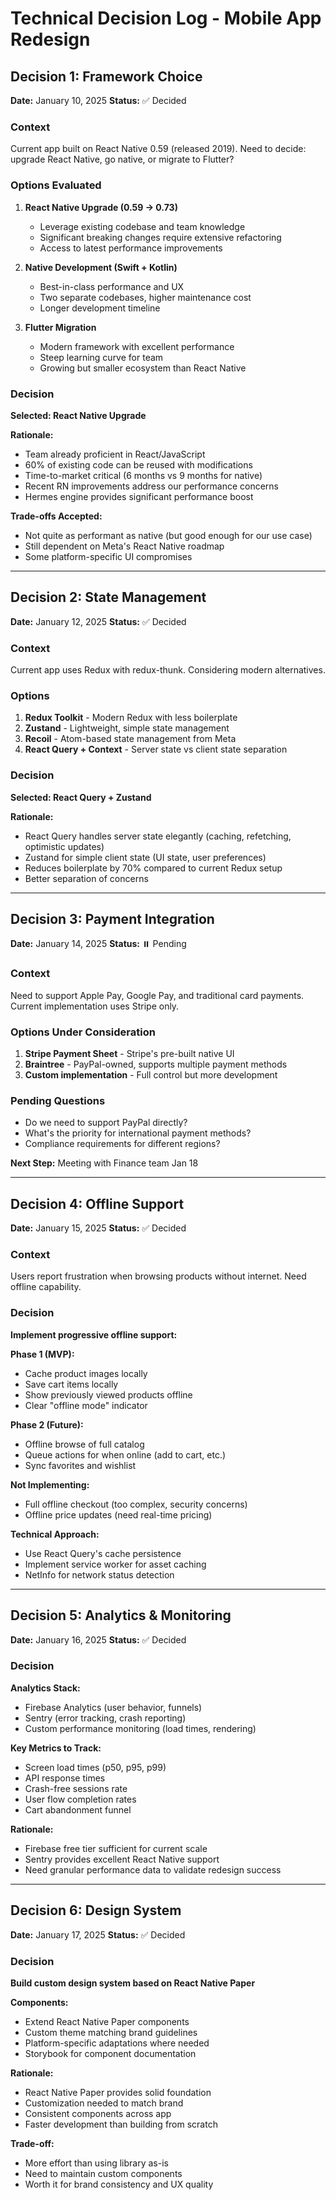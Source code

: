 # Technical Decision Log - Mobile App Redesign

## Decision 1: Framework Choice
**Date:** January 10, 2025
**Status:** ✅ Decided

### Context
Current app built on React Native 0.59 (released 2019). Need to decide: upgrade React Native, go native, or migrate to Flutter?

### Options Evaluated
1. **React Native Upgrade (0.59 → 0.73)**
   - Leverage existing codebase and team knowledge
   - Significant breaking changes require extensive refactoring
   - Access to latest performance improvements
   
2. **Native Development (Swift + Kotlin)**
   - Best-in-class performance and UX
   - Two separate codebases, higher maintenance cost
   - Longer development timeline
   
3. **Flutter Migration**
   - Modern framework with excellent performance
   - Steep learning curve for team
   - Growing but smaller ecosystem than React Native

### Decision
**Selected: React Native Upgrade**

**Rationale:**
- Team already proficient in React/JavaScript
- 60% of existing code can be reused with modifications
- Time-to-market critical (6 months vs 9 months for native)
- Recent RN improvements address our performance concerns
- Hermes engine provides significant performance boost

**Trade-offs Accepted:**
- Not quite as performant as native (but good enough for our use case)
- Still dependent on Meta's React Native roadmap
- Some platform-specific UI compromises

---

## Decision 2: State Management
**Date:** January 12, 2025
**Status:** ✅ Decided

### Context
Current app uses Redux with redux-thunk. Considering modern alternatives.

### Options
1. **Redux Toolkit** - Modern Redux with less boilerplate
2. **Zustand** - Lightweight, simple state management
3. **Recoil** - Atom-based state management from Meta
4. **React Query + Context** - Server state vs client state separation

### Decision
**Selected: React Query + Zustand**

**Rationale:**
- React Query handles server state elegantly (caching, refetching, optimistic updates)
- Zustand for simple client state (UI state, user preferences)
- Reduces boilerplate by 70% compared to current Redux setup
- Better separation of concerns

---

## Decision 3: Payment Integration
**Date:** January 14, 2025
**Status:** ⏸️ Pending

### Context
Need to support Apple Pay, Google Pay, and traditional card payments. Current implementation uses Stripe only.

### Options Under Consideration
1. **Stripe Payment Sheet** - Stripe's pre-built native UI
2. **Braintree** - PayPal-owned, supports multiple payment methods
3. **Custom implementation** - Full control but more development

### Pending Questions
- Do we need to support PayPal directly?
- What's the priority for international payment methods?
- Compliance requirements for different regions?

**Next Step:** Meeting with Finance team Jan 18

---

## Decision 4: Offline Support
**Date:** January 15, 2025
**Status:** ✅ Decided

### Context
Users report frustration when browsing products without internet. Need offline capability.

### Decision
**Implement progressive offline support:**

**Phase 1 (MVP):**
- Cache product images locally
- Save cart items locally
- Show previously viewed products offline
- Clear "offline mode" indicator

**Phase 2 (Future):**
- Offline browse of full catalog
- Queue actions for when online (add to cart, etc.)
- Sync favorites and wishlist

**Not Implementing:**
- Full offline checkout (too complex, security concerns)
- Offline price updates (need real-time pricing)

**Technical Approach:**
- Use React Query's cache persistence
- Implement service worker for asset caching
- NetInfo for network status detection

---

## Decision 5: Analytics & Monitoring
**Date:** January 16, 2025
**Status:** ✅ Decided

### Decision
**Analytics Stack:**
- Firebase Analytics (user behavior, funnels)
- Sentry (error tracking, crash reporting)
- Custom performance monitoring (load times, rendering)

**Key Metrics to Track:**
- Screen load times (p50, p95, p99)
- API response times
- Crash-free sessions rate
- User flow completion rates
- Cart abandonment funnel

**Rationale:**
- Firebase free tier sufficient for current scale
- Sentry provides excellent React Native support
- Need granular performance data to validate redesign success

---

## Decision 6: Design System
**Date:** January 17, 2025
**Status:** ✅ Decided

### Decision
**Build custom design system based on React Native Paper**

**Components:**
- Extend React Native Paper components
- Custom theme matching brand guidelines
- Platform-specific adaptations where needed
- Storybook for component documentation

**Rationale:**
- React Native Paper provides solid foundation
- Customization needed to match brand
- Consistent components across app
- Faster development than building from scratch

**Trade-off:**
- More effort than using library as-is
- Need to maintain custom components
- Worth it for brand consistency and UX quality
